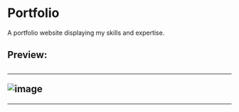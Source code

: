 # Portfolio
A portfolio website displaying my skills and expertise.

<h2>Preview:<h2/>
<hr>
  
![image](https://github.com/kulaizki/Portfolio/assets/91787757/0906b0a9-a6d9-4468-8373-35597c9834ba)

<hr>
